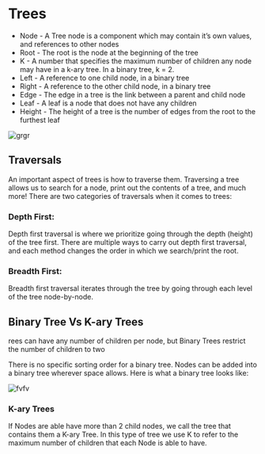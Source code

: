 # Trees


* Node - A Tree node is a component which may contain it’s own values, and references to other nodes
* Root - The root is the node at the beginning of the tree
* K - A number that specifies the maximum number of children any node may have in a k-ary tree. In a binary tree, k = 2.
* Left - A reference to one child node, in a binary tree
* Right - A reference to the other child node, in a binary tree
* Edge - The edge in a tree is the link between a parent and child node
* Leaf - A leaf is a node that does not have any children
* Height - The height of a tree is the number of edges from the root to the furthest leaf



![grgr](https://codefellows.github.io/common_curriculum/data_structures_and_algorithms/Code_401/class-15/resources/images/BinaryTree1.PNG
)


## Traversals
An important aspect of trees is how to traverse them. Traversing a tree allows us to search for a node, print out the contents of a tree, and much more! There are two categories of traversals when it comes to trees:


### Depth First:

Depth first traversal is where we prioritize going through the depth (height) of the tree first. There are multiple ways to carry out depth first traversal, and each method changes the order in which we search/print the root.





### Breadth First:


Breadth first traversal iterates through the tree by going through each level of the tree node-by-node.



## Binary Tree Vs K-ary Trees

rees can have any number of children per node, but Binary Trees restrict the number of children to two


There is no specific sorting order for a binary tree. Nodes can be added into a binary tree wherever space allows. Here is what a binary tree looks like:

![fvfv](https://codefellows.github.io/common_curriculum/data_structures_and_algorithms/Code_401/class-15/resources/images/BinaryTree2.PNG)


### K-ary Trees
If Nodes are able have more than 2 child nodes, we call the tree that contains them a K-ary Tree. In this type of tree we use K to refer to the maximum number of children that each Node is able to have.
